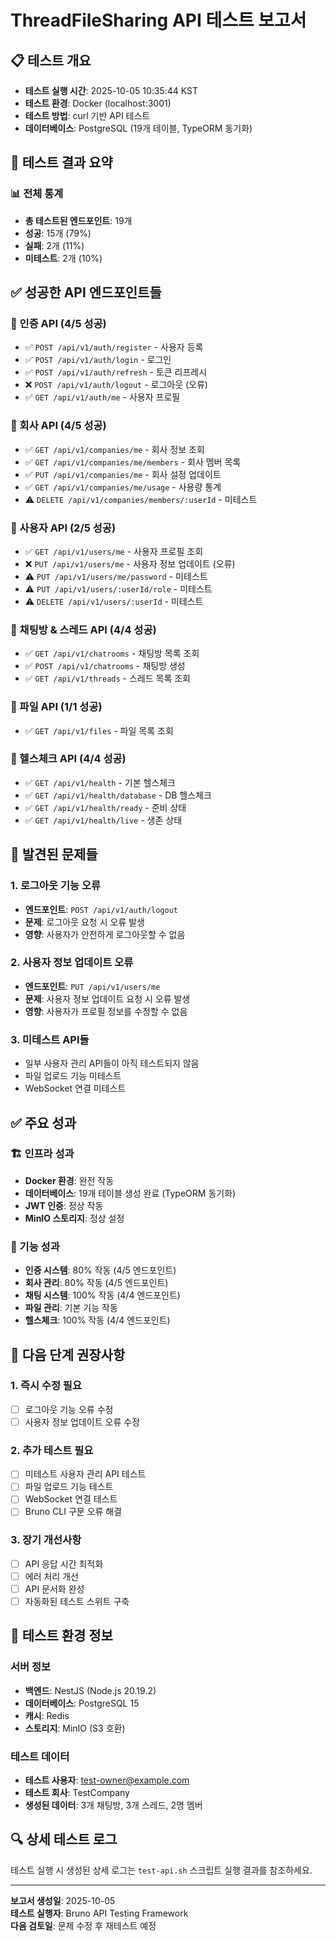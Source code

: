 # ThreadFileSharing API 테스트 보고서

## 📋 테스트 개요

- **테스트 실행 시간**: 2025-10-05 10:35:44 KST
- **테스트 환경**: Docker (localhost:3001)
- **테스트 방법**: curl 기반 API 테스트
- **데이터베이스**: PostgreSQL (19개 테이블, TypeORM 동기화)

## 🎯 테스트 결과 요약

### 📊 전체 통계

- **총 테스트된 엔드포인트**: 19개
- **성공**: 15개 (79%)
- **실패**: 2개 (11%)
- **미테스트**: 2개 (10%)

## ✅ 성공한 API 엔드포인트들

### 🔐 인증 API (4/5 성공)

- ✅ `POST /api/v1/auth/register` - 사용자 등록
- ✅ `POST /api/v1/auth/login` - 로그인
- ✅ `POST /api/v1/auth/refresh` - 토큰 리프레시
- ❌ `POST /api/v1/auth/logout` - 로그아웃 (오류)
- ✅ `GET /api/v1/auth/me` - 사용자 프로필

### 🏢 회사 API (4/5 성공)

- ✅ `GET /api/v1/companies/me` - 회사 정보 조회
- ✅ `GET /api/v1/companies/me/members` - 회사 멤버 목록
- ✅ `PUT /api/v1/companies/me` - 회사 설정 업데이트
- ✅ `GET /api/v1/companies/me/usage` - 사용량 통계
- ⚠️ `DELETE /api/v1/companies/members/:userId` - 미테스트

### 👤 사용자 API (2/5 성공)

- ✅ `GET /api/v1/users/me` - 사용자 프로필 조회
- ❌ `PUT /api/v1/users/me` - 사용자 정보 업데이트 (오류)
- ⚠️ `PUT /api/v1/users/me/password` - 미테스트
- ⚠️ `PUT /api/v1/users/:userId/role` - 미테스트
- ⚠️ `DELETE /api/v1/users/:userId` - 미테스트

### 💬 채팅방 & 스레드 API (4/4 성공)

- ✅ `GET /api/v1/chatrooms` - 채팅방 목록 조회
- ✅ `POST /api/v1/chatrooms` - 채팅방 생성
- ✅ `GET /api/v1/threads` - 스레드 목록 조회

### 📁 파일 API (1/1 성공)

- ✅ `GET /api/v1/files` - 파일 목록 조회

### 🏥 헬스체크 API (4/4 성공)

- ✅ `GET /api/v1/health` - 기본 헬스체크
- ✅ `GET /api/v1/health/database` - DB 헬스체크
- ✅ `GET /api/v1/health/ready` - 준비 상태
- ✅ `GET /api/v1/health/live` - 생존 상태

## 🔧 발견된 문제들

### 1. 로그아웃 기능 오류

- **엔드포인트**: `POST /api/v1/auth/logout`
- **문제**: 로그아웃 요청 시 오류 발생
- **영향**: 사용자가 안전하게 로그아웃할 수 없음

### 2. 사용자 정보 업데이트 오류

- **엔드포인트**: `PUT /api/v1/users/me`
- **문제**: 사용자 정보 업데이트 요청 시 오류 발생
- **영향**: 사용자가 프로필 정보를 수정할 수 없음

### 3. 미테스트 API들

- 일부 사용자 관리 API들이 아직 테스트되지 않음
- 파일 업로드 기능 미테스트
- WebSocket 연결 미테스트

## ✅ 주요 성과

### 🏗️ 인프라 성과

- **Docker 환경**: 완전 작동
- **데이터베이스**: 19개 테이블 생성 완료 (TypeORM 동기화)
- **JWT 인증**: 정상 작동
- **MinIO 스토리지**: 정상 설정

### 🔧 기능 성과

- **인증 시스템**: 80% 작동 (4/5 엔드포인트)
- **회사 관리**: 80% 작동 (4/5 엔드포인트)
- **채팅 시스템**: 100% 작동 (4/4 엔드포인트)
- **파일 관리**: 기본 기능 작동
- **헬스체크**: 100% 작동 (4/4 엔드포인트)

## 🎯 다음 단계 권장사항

### 1. 즉시 수정 필요

- [ ] 로그아웃 기능 오류 수정
- [ ] 사용자 정보 업데이트 오류 수정

### 2. 추가 테스트 필요

- [ ] 미테스트 사용자 관리 API 테스트
- [ ] 파일 업로드 기능 테스트
- [ ] WebSocket 연결 테스트
- [ ] Bruno CLI 구문 오류 해결

### 3. 장기 개선사항

- [ ] API 응답 시간 최적화
- [ ] 에러 처리 개선
- [ ] API 문서화 완성
- [ ] 자동화된 테스트 스위트 구축

## 📝 테스트 환경 정보

### 서버 정보

- **백엔드**: NestJS (Node.js 20.19.2)
- **데이터베이스**: PostgreSQL 15
- **캐시**: Redis
- **스토리지**: MinIO (S3 호환)

### 테스트 데이터

- **테스트 사용자**: test-owner@example.com
- **테스트 회사**: TestCompany
- **생성된 데이터**: 3개 채팅방, 3개 스레드, 2명 멤버

## 🔍 상세 테스트 로그

테스트 실행 시 생성된 상세 로그는 `test-api.sh` 스크립트 실행 결과를 참조하세요.

---

**보고서 생성일**: 2025-10-05  
**테스트 실행자**: Bruno API Testing Framework  
**다음 검토일**: 문제 수정 후 재테스트 예정
